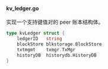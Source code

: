 #### kv_ledger.go

实现一个支持键值对的 peer 账本结构体。

```go
type kvLedger struct {
	ledgerID   string
	blockStore blkstorage.BlockStore
	txtmgmt    txmgr.TxMgr
	historyDB  historydb.HistoryDB
}
```